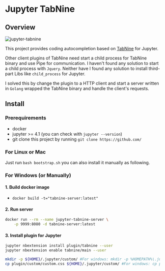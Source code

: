 # Jupyter TabNine

## Overview
![jupyter-tabnine](https://github.com/wenmin-wu/jupyter-tabnine/blob/master/screenshots/demo.gif)

This project provides coding autocompletion based on [TabNine](https://github.com/zxqfl/TabNine) for Jupyter.

Other client plugins of TabNine need start a child process for TabNine binary and use Pipe for communication.
I haven't found any solution to start a child process with `Jquery`. Neither have I found any solution to install third-part
Libs like `child_process` for Jupyter.

I solved this by change the plugin to a HTTP client and start a server written in `Golang` wrapped the TabNine binary and
handle the client's requests.

## Install

### Prerequirements
* docker
* jupyter >= 4.1 (you can check with `jupyter --version`)
* git clone this project by running `git clone https://github.com/`

### For Linux or Mac

Just run `bash bootstrap.sh` you can also install it manually as following.

### For Windows (or Manually)

#### 1. Build docker image

* `docker build -t="tabnine-server:latest"`
#### 2. Run server

```Bash
docker run --rm --name jupyter-tabnine-server \
    -p 9999:8080 -d tabnine-server:latest
```

#### 3. Install plugin for Jupyter
```Bash
jupyter nbextension install plugin/tabnine --user
jupyter nbextension enable tabnine/main --user

mkdir -p ${HOME}/.jupyter/custom/ #For windows: mkdir -p %HOMEPATH%\.jupyter\custom
cp plugin/custom/custom.css ${HOME}/.jupyter/custom/ #For windows: cp plugin/custom/custom.css %HOMEPATH%\.jupyter\custom\
```

